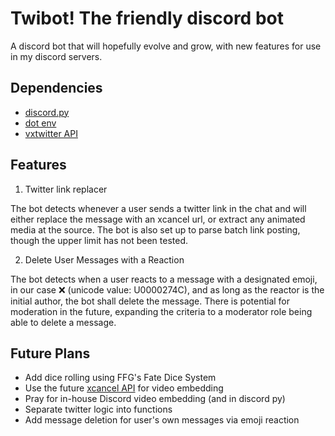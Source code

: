 # Twibot! The friendly discord bot

A discord bot that will hopefully evolve and grow, with new features for use in my discord servers.

## Dependencies

- [discord.py](https://discordpy.readthedocs.io/en/stable/)
- [dot env](https://pypi.org/project/python-dotenv/)
- [vxtwitter API](https://github.com/dylanpdx/BetterTwitFix/blob/main/api.md)

## Features

1. Twitter link replacer

The bot detects whenever a user sends a twitter link in the chat and will either replace the message with an xcancel url, or extract any animated media at the source. The bot is also set up to parse batch link posting, though the upper limit has not been tested.

2. Delete User Messages with a Reaction

The bot detects when a user reacts to a message with a designated emoji, in our case ❌ (unicode value: U0000274C), and as long as the reactor is the initial author, the bot shall delete the message. There is potential for moderation in the future, expanding the criteria to a moderator role being able to delete a message.

## Future Plans

- Add dice rolling using FFG's Fate Dice System
- Use the future [xcancel API](https://github.com/unixfox/nitter-fork) for video embedding
- Pray for in-house Discord video embedding (and in discord py)
- Separate twitter logic into functions
- Add message deletion for user's own messages via emoji reaction
